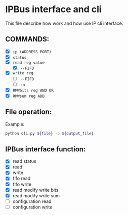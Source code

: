 # IPBus interface and cli
This file describe how work and how use IP cli interface.

## COMMANDS:
- [x] `ip (ADDRESS PORT)`
- [x] `status`
- [x] `read reg value`
    - [x] `--FIFO`
- [x] `write reg`
    - [ ] `--FIFO`
    - [ ] `-n`
- [x] `RMWbits reg AND OR`
- [x] `RMWsum reg ADD`

## File operation:
Example:
```bash
python cli.py ${file} -o ${output_file}
```


## IPBus interface function:
- [x] read status
- [x] read
- [x] write
- [x] fifo read
- [x] fifo write
- [x] read modify write bits
- [x] read modify write sum
- [ ] configuration read
- [ ] configuration write
